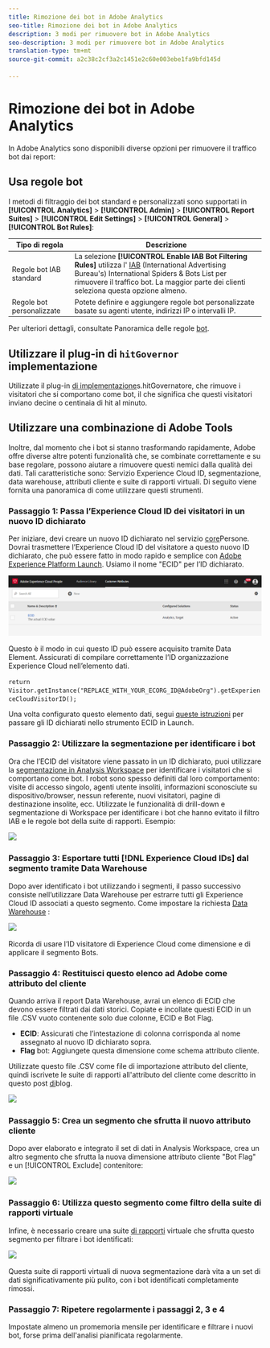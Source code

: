 ```yaml
---
title: Rimozione dei bot in Adobe Analytics
seo-title: Rimozione dei bot in Adobe Analytics
description: 3 modi per rimuovere bot in Adobe Analytics
seo-description: 3 modi per rimuovere bot in Adobe Analytics
translation-type: tm+mt
source-git-commit: a2c38c2cf3a2c1451e2c60e003ebe1fa9bfd145d

---
```



# Rimozione dei bot in Adobe Analytics

In Adobe Analytics sono disponibili diverse opzioni per rimuovere il traffico bot dai report:

## Usa regole bot

I metodi di filtraggio dei bot standard e personalizzati sono supportati in **[!UICONTROL Analytics]** &gt; **[!UICONTROL Admin]** &gt; **[!UICONTROL Report Suites]** &gt; **[!UICONTROL Edit Settings]** &gt; **[!UICONTROL General]** &gt; **[!UICONTROL Bot Rules]**:

| Tipo di regola | Descrizione |
|--- |--- |
| Regole bot IAB standard | La selezione **[!UICONTROL Enable IAB Bot Filtering Rules]** utilizza l' [IAB](https://www.iab.com/) (International Advertising Bureau's) International Spiders &amp; Bots List per rimuovere il traffico bot. La maggior parte dei clienti seleziona questa opzione almeno. |
| Regole bot personalizzate | Potete definire e aggiungere regole bot personalizzate basate su agenti utente, indirizzi IP o intervalli IP. |

Per ulteriori dettagli, consultate Panoramica delle regole [bot](/help/admin/admin/bot-removal/bot-rules.md).

## Utilizzare il plug-in di `hitGovernor` implementazione

Utilizzate il plug-in [di implementazione](https://docs.adobe.com/content/help/en/analytics/implementation/javascript-implementation/plugins/hitgovernor.html)s.hitGovernatore, che rimuove i visitatori che si comportano come bot, il che significa che questi visitatori inviano decine o centinaia di hit al minuto.

## Utilizzare una combinazione di Adobe Tools

Inoltre, dal momento che i bot si stanno trasformando rapidamente, Adobe offre diverse altre potenti funzionalità che, se combinate correttamente e su base regolare, possono aiutare a rimuovere questi nemici dalla qualità dei dati. Tali caratteristiche sono: Servizio Experience Cloud ID, segmentazione, data warehouse, attributi cliente e suite di rapporti virtuali. Di seguito viene fornita una panoramica di come utilizzare questi strumenti.

### Passaggio 1: Passa l’Experience Cloud ID dei visitatori in un nuovo ID dichiarato

Per iniziare, devi creare un nuovo ID dichiarato nel servizio [core](https://docs.adobe.com/content/help/en/core-services/interface/audiences/audience-library.html)Persone. Dovrai trasmettere l’Experience Cloud ID del visitatore a questo nuovo ID dichiarato, che può essere fatto in modo rapido e semplice con [Adobe Experience Platform Launch](https://docs.adobe.com/content/help/en/launch/using/implement/solutions/idservice-save.html). Usiamo il nome "ECID" per l’ID dichiarato.

![](assets/bot-cust-attr-setup.png)

Questo è il modo in cui questo ID può essere acquisito tramite Data Element. Assicurati di compilare correttamente l’ID organizzazione Experience Cloud nell’elemento dati.

```return Visitor.getInstance("REPLACE_WITH_YOUR_ECORG_ID@AdobeOrg").getExperienceCloudVisitorID();```

Una volta configurato questo elemento dati, segui [queste istruzioni](https://docs.adobe.com/content/help/en/launch/using/implement/solutions/idservice-save.html) per passare gli ID dichiarati nello strumento ECID in Launch.

### Passaggio 2: Utilizzare la segmentazione per identificare i bot

Ora che l’ECID del visitatore viene passato in un ID dichiarato, puoi utilizzare la [segmentazione in Analysis Workspace](https://docs.adobe.com/content/help/en/analytics/analyze/analysis-workspace/components/t-freeform-project-segment.html) per identificare i visitatori che si comportano come bot. I robot sono spesso definiti dal loro comportamento: visite di accesso singolo, agenti utente insoliti, informazioni sconosciute su dispositivo/browser, nessun referente, nuovi visitatori, pagine di destinazione insolite, ecc. Utilizzate le funzionalità di drill-down e segmentazione di Workspace per identificare i bot che hanno evitato il filtro IAB e le regole bot della suite di rapporti. Esempio:

![](assets/bot-filter-seg1.png)

### Passaggio 3: Esportare tutti [!DNL Experience Cloud IDs] dal segmento tramite Data Warehouse

Dopo aver identificato i bot utilizzando i segmenti, il passo successivo consiste nell’utilizzare Data Warehouse per estrarre tutti gli Experience Cloud ID associati a questo segmento. Come impostare la richiesta [Data Warehouse](https://docs.adobe.com/content/help/en/analytics/export/data-warehouse/data-warehouse.html) :

![](assets/bot-dwh-3.png)

Ricorda di usare l’ID visitatore di Experience Cloud come dimensione e di applicare il segmento Bots.

### Passaggio 4: Restituisci questo elenco ad Adobe come attributo del cliente

Quando arriva il report Data Warehouse, avrai un elenco di ECID che devono essere filtrati dai dati storici. Copiate e incollate questi ECID in un file .CSV vuoto contenente solo due colonne, ECID e Bot Flag.

* **ECID**: Assicurati che l’intestazione di colonna corrisponda al nome assegnato al nuovo ID dichiarato sopra.
* **Flag** bot: Aggiungete questa dimensione come schema attributo cliente.

Utilizzate questo file .CSV come file di importazione attributo del cliente, quindi iscrivete le suite di rapporti all'attributo del cliente come descritto in questo post [di](https://theblog.adobe.com/link-digital-behavior-customers)blog.

![](assets/bot-csv-4.png)

### Passaggio 5: Crea un segmento che sfrutta il nuovo attributo cliente

Dopo aver elaborato e integrato il set di dati in Analysis Workspace, crea un altro segmento che sfrutta la nuova dimensione attributo cliente "Bot Flag" e un [!UICONTROL Exclude] contenitore:

![](assets/bot-filter-seg2.png)

### Passaggio 6: Utilizza questo segmento come filtro della suite di rapporti virtuale

Infine, è necessario creare una suite [di rapporti](/help/components/vrs/vrs-about.md) virtuale che sfrutta questo segmento per filtrare i bot identificati:

![](assets/bot-vrs.png)

Questa suite di rapporti virtuali di nuova segmentazione darà vita a un set di dati significativamente più pulito, con i bot identificati completamente rimossi.

### Passaggio 7: Ripetere regolarmente i passaggi 2, 3 e 4

Impostate almeno un promemoria mensile per identificare e filtrare i nuovi bot, forse prima dell'analisi pianificata regolarmente.
